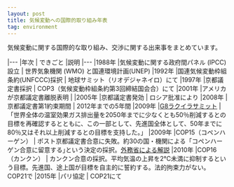 ```yaml
---
layout: post
title: 気候変動への国際的取り組み年表
tag: environment
---
```

気候変動に関する国際的な取り組み、交渉に関する出来事をまとめています。

|---
|年次 | できごと |説明
|---
|1988年 |気候変動に関する政府間パネル (IPCC) 設立 | 世界気象機関 (WMO) と国連環境計画(UNEP)
|1992年 |国連気候変動枠組条約(UNFCCC)採択 | 地球サミット（リオデジャネイロ）にて
|1997年 |京都議定書採択 | COP3（気候変動枠組条約第3回締結国会合）にて
|2001年 |アメリカが京都議定書離脱表明 |
|2005年 |京都議定書発効 | ロシア批准により
|2008年 |京都議定書第1約束期間 | 2012年までの5年間
|2009年 |[G8ラクイラサミット](https://www.mofa.go.jp/mofaj/gaiko/summit/italy09/sum_gai.html) | 「世界全体の温室効果ガス排出量を2050年までに少なくとも50％削減するとの目標を再確認するとともに、この一部として、先進国全体として、50年までに80％又はそれ以上削減するとの目標を支持した。」
|2009年 |COP15（コペンハーゲン） | ポスト京都議定書合意に失敗。約30の国・機関による「コペンハーゲン合意に留意する｣という決定の採択。[外務省による解説](https://www.mofa.go.jp/mofaj/press/pr/wakaru/topics/vol52/index.html)
|2010年 |COP16（カンクン） | カンクン合意の採択。平均気温の上昇を2℃未満に抑制するという目標。先進国、途上国が目標を自主的に誓約する。法的拘束力がない。COP21で
|2015年 |パリ協定 | COP21にて

